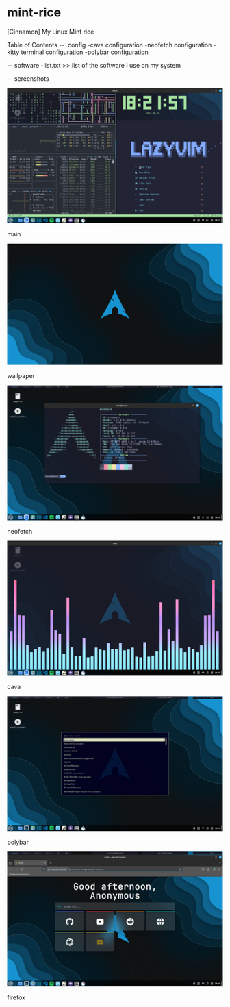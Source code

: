# mint-rice
[Cinnamon] My Linux Mint rice

Table of Contents
-- .config
-cava configuration
-neofetch configuration
-kitty terminal configuration
-polybar configuration

-- software
-list.txt >> list of the software I use on my system

-- screenshots


![Main](screenshots/tmux-1.png)

main

![Wallpaper](screenshots/arch.jpg)

wallpaper


![neofetch](screenshots/neofetch.png)

neofetch


![cava](screenshots/cava-1.png)

cava


![polybar](screenshots/polybar.png)

polybar


![firefox](screenshots/firefox.png)

firefox
